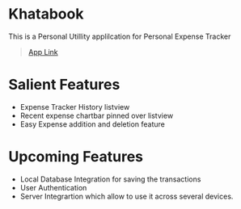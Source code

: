 # Khatabook

This is a Personal Utillity applilcation for Personal Expense Tracker


> [App Link](https://drive.google.com/file/d/1_DH9xLzMti7k7f9U2vJ2quw1xgplwF_E/view?usp=sharing)

# Salient Features
  * Expense Tracker History listview
  * Recent expense chartbar pinned over listview
  * Easy Expense addition and deletion feature
  
  
# Upcoming Features
 * Local Database Integration for saving the transactions
 * User Authentication 
 * Server Integrartion which allow to use it across several devices.

